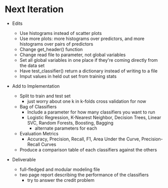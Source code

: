 # Next Iteration

- Edits
	- Use histograms instead of scatter plots
 	- Use more plots: more histograms over predictors, and more histograms over pairs of predictors
 	- Change get_header() function
 	- Change read file to parameter, not global variables
 	- Set all global variables in one place if they're coming directly from the data set
 	- Have test_classifier() return a dictionary instead of writing to a file
 	- Imput values in held out set from training stats

- Add to Implementation
	- Split to train and test set
		- just worry about one k in k-folds cross validation for now
	- Bag of Classifiers
		- Include a parameter for how many classifiers you want to run
		- Logistic Regression, K-Nearest Neighbor, Decision Trees, Linear SVC, Random Forests, Boosting, Bagging
			- alternate parameters for each
	- Evaluation Metrics
		- Accuracy, Precision, Recall, F1, Area Under the Curve, Precision-Recall Curves
	- Produce a comparison table of each classifiers against the others

- Deliverable
	- full-fledged and modular modeling file
	- two page report describing the performance of the classifiers
		- try to answer the credit problem
